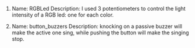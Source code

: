 1. Name: RGBLed
Description: I used 3 potentiometers to control the light intensity of a RGB led: one for each color.

2. Name: button_buzzers
Description: knocking on a passive buzzer will make the active one sing, while pushing the button will make the singing stop.

